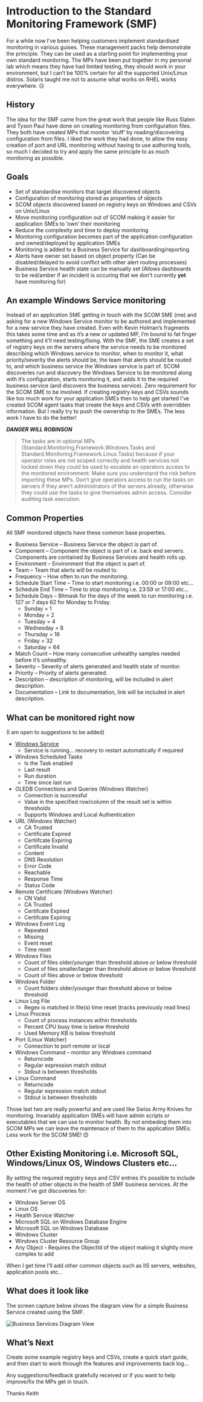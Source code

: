 # **Introduction to the Standard Monitoring Framework (SMF)**
For a while now I’ve been helping customers implement standardised monitoring in various guises. These management packs help demonstrate the principle. They can be used as a starting point for implementing your own standard monitoring. The MPs have been put together in my personal lab which means they have had limited testing, they should work in your environment, but I can’t be 100% certain for all the supported Unix/Linux distros. Solaris taught me not to assume what works on RHEL works everywhere. ☹ 
## **History**
The idea for the SMF came from the great work that people like Russ Slaten and Tyson Paul have done on creating monitoring from configuration files. They both have created MPs that monitor ‘stuff’ by reading/discovering configuration from files. I liked the work they had done, to allow the easy creation of port and URL monitoring without having to use authoring tools, so much I decided to try and apply the same principle to as much monitoring as possible. 

## Goals
* Set of standardise monitors that target discovered objects
* Configuration of monitoring stored as properties of objects
* SCOM objects discovered based on registry keys on Windows and CSVs on Unix/Linux
* Move monitoring configuration out of SCOM making it easier for application SMEs to ‘own’ their monitoring
* Reduce the complexity and time to deploy monitoring
* Monitoring configuration becomes part of the application configuration and owned/deployed by application SMEs
* Monitoring is added to a Business Service for dashboarding/reporting
* Alerts have owner set based on object property (Can be disabled/delayed to avoid conflict with other alert routing processes)
* Business Service health state can be manually set (Allows dashboards to be red/amber if an incident is occuring that we don't currently **yet** have monitoring for)
  
## An example Windows Service monitoring
Instead of an application SME getting in touch with the SCOM SME (me) and asking for a new Windows Service monitor to be authored and implemented for a new service they have created. Even with Kevin Holman’s fragments this takes some time and as it’s a new or updated MP, I’m bound to fat finger something and it’ll need testing/fixing. 
With the SMF, the SME creates a set of registry keys on the servers where the service needs to be monitored describing which Windows service to monitor, when to monitor it, what priority/severity the alerts should be, the team that alerts should be routed to, and which business service the Windows service is part of. SCOM discoveries run and discovery the Windows Service to be monitored along with it’s configuration, starts monitoring it, and adds it to the required business service (and discovers the business service). Zero requirement for the SCOM SME to be involved. 
If creating registry keys and CSVs sounds like too much work for your application SMEs then to help get started I’ve created SCOM agent tasks that create the keys and CSVs with overridden information. But I really try to push the ownership to the SMEs. The less work I have to do the better! 

**_DANGER WILL ROBINSON_**

> The tasks are in optional MPs (Standard.Monitoring.Framework.Windows.Tasks and Standard.Monitoring.Framework.Linux.Tasks) because if your operator roles are not scoped correctly and health services not locked down they could be used to escalate an operators access to the monitored environment. Make sure you understand the risk before importing these MPs.
> Don’t give operators access to run the tasks on servers if they aren’t administrators of the servers already, otherwise they could use the tasks to give themselves admin access. Consider auditing task execution.  

## Common Properties
All SMF monitored objects have these common base properties. 
* Business Service – Business Service the object is part of.
* Component – Component the object is part of i.e. back end servers. Components are contained by Business Services and health rolls up. 
* Environment –  Environment that the object is part of.
* Team – Team that alerts will be routed to.
* Frequency – How often to run the monitoring.
* Schedule Start Time – Time to start monitoring i.e. 00:00 or 09:00 etc...
* Schedule End Time – Time to stop monitoring i.e. 23:59 or 17:00 etc...
* Schedule Days – Bitmask for the days of the week to run monitoring i.e. 127 or 7 days 62 for Monday to Friday.
  * Sunday = 1
  * Monday = 2
  * Tuesday = 4
  * Wednesday = 8
  * Thursday = 16
  * Friday = 32
  * Saturday = 64
* Match Count – How many consecutive unhealthy samples needed before it’s unhealthy.
* Severity – Severity of alerts generated and health state of monitor.
* Priority – Priority of alerts generated.
* Description – description of monitoring, will be included in alert description.
* Documentation – Link to documentation, link will be included in alert description.
## What can be monitored right now
(I am open to suggestions to be added)
* [Windows Service](https://github.com/KeithRochester/Standard-Monitoring-Framework/blob/main/Documentation/Monitoring%20Types/Windows%20Service%20Monitor.md)
  * Service is running… recovery to restart automatically if required
* Windows Scheduled Tasks
  * Is the Task enabled
  * Last result
  * Run duration
  * Time since last run
* OLEDB Connections and Queries (Windows Watcher)
  * Connection is successful
  * Value in the specified row/column of the result set is within thresholds
  * Supports Windows and Local Authentication
* URL (Windows Watcher)
  * CA Trusted
  * Certificate Expired
  * Certiifcate Expiring
  * Certificate Invalid
  * Content
  * DNS Resolution
  * Error Code
  * Reachable
  * Response Time
  * Status Code
* Remote Certificate (Windows Watcher)
  * CN Valid
  * CA Trusted
  * Certifcate Expired
  * Certifcate Expiring
* Windows Event Log
  * Repeated
  * Missing
  * Event reset
  * Time reset
* Windows Files
  * Count of files older/younger than threshold above or below threshold
  * Count of files smaller/larger than threshold above or below threshold
  * Count of files above or below threshold
* Windows Folder
  * Count folders older/younger than threshold above or below threshold
* Linux Log File
  * Regex is matched in file(s) time reset (tracks previously read lines)
* Linux Process
  * Count of process instances within thresholds
  * Percent CPU busy time is below threshold
  * Used Memory KB is below threshold
* Port (Linux Watcher)
  * Connection to port remote or local
* Windows Command – monitor any Windows command
  * Returncode
  * Regular expression match stdout
  * Stdout is between thresholds
* Linux Command
  * Returncode
  * Regular expression match stdout
  * Stdout is between thresholds

Those last two are really powerful and are used like Swiss Army Knives for monitoring. Invariably application SMEs will have admin scripts or executables that we can use to monitor health. By not embeding them into SCOM MPs we can leave the maintenace of them to the application SMEs. Less work for the SCOM SME! 😊
## Other Existing Monitoring i.e. Microsoft SQL, Windows/Linux OS, Windows Clusters etc…
By setting the required registry keys and CSV entries it’s possible to include the health of other objects in the health of SMF business services. At the moment I’ve got discoveries for: 
* Windows Server OS
* Linux OS
* Health Service Watcher
* Microsoft SQL on Windows Database Engine
* Microsoft SQL on Windows Database
* Windows Cluster
* Windows Cluster Resource Group
* Any Object - Requires the ObjectId of the object making it slightly more complex to add
  
When I get time I’ll add other common objects such as IIS servers, websites, application pools etc...  
## What does it look like
The screen capture below shows the diagram view for a simple Business Service created using the SMF.

![Business Services Diagram View](.//Documentation/Screencaps/Example%20Business%20Service.png)

## What’s Next
Create some example registry keys and CSVs, create a quick start guide, and then start to work through the features and improvements back log… 

Any suggestions/feedback gratefully received or if you want to help improve/fix the MPs get in touch. 

Thanks 
Keith

